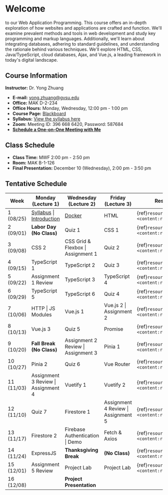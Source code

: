 # Welcome

to our Web Application Programming. This course offers an in-depth exploration of how websites and applications are crafted and function. We'll examine prevalent methods and tools in web development and study key programming and markup languages. Additionally, we'll learn about integrating databases, adhering to standard guidelines, and understanding the rationale behind various techniques. We'll explore HTML, CSS, Java/TypeScript, cloud databases, Ajax, and Vue.js, a leading framework in today's digital landscape.

## Course Information

**Instructor:** Dr. Yong Zhuang

- <i class="fa fa-envelope"></i> **E-mail:** [yong.zhuang@gvsu.edu](mailto:yong.zhuang@gvsu.edu)
- <i class="fa fa-building"></i> **Office:** MAK D-2-234
- <i class="fa fa-building"></i> **Office Hours:** Monday, Wednesday, 12:00 pm - 1:00 pm
- <i class="fa fa-book"></i> **Course Page:** [Blackboard](https://lms.gvsu.edu/)
- <i class="fa fa-book-reader"></i> **Syllabus:** [View the syllabus here](assets/pdf/syllabus.pdf)
- <i class="fa fa-video"></i> **Zoom:** Meeting ID: 396 668 6420, Password: 587684
- <i class="fa fa-calendar"></i> [**Schedule a One-on-One Meeting with Me**](https://outlook.office.com/bookwithme/user/8e0ad8c680e644aab3c32cd9c13b690b@gvsu.edu/meetingtype/9w4hDtDIaEmhON9SMd9_4Q2?anonymous&ep=mLinkFromTile)

## Class Schedule

- **Class Time:** MWF 2:00 pm - 2:50 pm
- **Room:** MAK B-1-126
- **Final Presentation:** December 10 (Wednesday), 2:00 pm - 3:50 pm

## Tentative Schedule

| Week | Monday (Lecture 1) | Wednesday (Lecture 2) | Friday (Lecture 3) | Resources |
| --- | --- | --- | --- | --- |
| 1 (08/25) | [Syllabus](assets/pdf/Syllabus-Intro.pdf) \| [Introduction](assets/pdf/Introduction.pdf) | [Docker](assets/pdf/Docker.pdf) | HTML | {ref}`resources <content:references:w1>` |
| 2 (09/01) | **Labor Day (No Class)** | Quiz 1 | CSS 1 | {ref}`resources <content:references:w2>` |
| 3 (09/08) | CSS 2 | CSS Grid & Flexbox \| Assignment 1 | Quiz 2 | {ref}`resources <content:references:w3>` |
| 4 (09/15) | TypeScript 1 | TypeScript 2 | Quiz 3 | {ref}`resources <content:references:w4>` |
| 5 (09/22) | Assignment 1 Review | TypeScript 3 | TypeScript 4 | {ref}`resources <content:references:w5>` |
| 6 (09/29) | TypeScript 5 | TypeScript 6 | Quiz 4 | {ref}`resources <content:references:w6>` |
| 7 (10/06) | HTTP \| JS Modules | Vue.js 1 | Vue.js 2 \| Assignment 2 | {ref}`resources <content:references:w7>` |
| 8 (10/13) | Vue.js 3 | Quiz 5 | Promise | {ref}`resources <content:references:w8>` |
| 9 (10/20) | **Fall Break (No Class)** | Assignment 2 Review \| Assignment 3 | Pinia 1 | {ref}`resources <content:references:w9>` |
| 10 (10/27) | Pinia 2 | Quiz 6 | Vue Router | {ref}`resources <content:references:w10>` |
| 11 (11/03) | Assignment 3 Review \| Assignment 4 | Vuetify 1 | Vuetify 2 | {ref}`resources <content:references:w11>` |
| 12 (11/10) | Quiz 7 | Firestore 1 | Assignment 4 Review \| Assignment 5 | {ref}`resources <content:references:w12>` |
| 13 (11/17) | Firestore 2 | Firebase Authentication \| Demo | Fetch & Axios | {ref}`resources <content:references:w13>` |
| 14 (11/24) | ExpressJS | **Thanksgiving Break** | **(No Class)** | {ref}`resources <content:references:w14>` |
| 15 (12/01) | Assignment 5 Review | Project Lab | Project Lab | {ref}`resources <content:references:w15>` |
| 16 (12/08) |  | **Project Presentation** |  |  |

